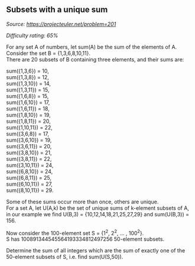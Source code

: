 Subsets with a unique sum
-------------------------

*Source: https://projecteuler.net/problem=201*


*Difficulty rating: 65%*

For any set A of numbers, let sum(A) be the sum of the elements of A.\
 Consider the set B = {1,3,6,8,10,11}.\
 There are 20 subsets of B containing three elements, and their sums
are:

sum({1,3,6}) = 10,\
 sum({1,3,8}) = 12,\
 sum({1,3,10}) = 14,\
 sum({1,3,11}) = 15,\
 sum({1,6,8}) = 15,\
 sum({1,6,10}) = 17,\
 sum({1,6,11}) = 18,\
 sum({1,8,10}) = 19,\
 sum({1,8,11}) = 20,\
 sum({1,10,11}) = 22,\
 sum({3,6,8}) = 17,\
 sum({3,6,10}) = 19,\
 sum({3,6,11}) = 20,\
 sum({3,8,10}) = 21,\
 sum({3,8,11}) = 22,\
 sum({3,10,11}) = 24,\
 sum({6,8,10}) = 24,\
 sum({6,8,11}) = 25,\
 sum({6,10,11}) = 27,\
 sum({8,10,11}) = 29.

Some of these sums occur more than once, others are unique.\
 For a set A, let U(A,k) be the set of unique sums of k-element subsets
of A, in our example we find U(B,3) = {10,12,14,18,21,25,27,29} and
sum(U(B,3)) = 156.

Now consider the 100-element set S = {1<sup>2</sup>, 2<sup>2</sup>, ... , 100<sup>2</sup>}.\
 S has 100891344545564193334812497256 50-element subsets.

Determine the sum of all integers which are the sum of exactly one of
the 50-element subsets of S, i.e. find sum(U(S,50)).
